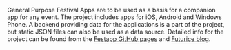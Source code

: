 General Purpose Festival Apps are to be used as a basis for a companion app for any event. The project includes apps for iOS, Android and Windows Phone. A backend providing data for the applications is a part of the project, but static JSON files can also be used as a data source. Detailed info for the project can be found from the [Festapp GitHub pages](http://futurice.github.io/festapp/) and [Futurice blog](http://futurice.com/search?q=ruisrock).
